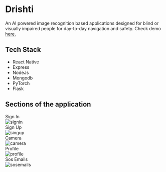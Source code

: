 # Drishti
An AI powered image recognition based applications designed for blind or visually impaired people for day-to-day navigation and safety. Check demo <a href="https://www.youtube.com/shorts/kxJ26nDa8-8">here.</a>

## Tech Stack
- React Native
- Express
- NodeJs
- Mongodb
- PyTorch
- Flask

## Sections of the application
Sign In<br/>
![signin](https://github.com/VaibhavArora314/drishti/assets/84830429/289d8493-5df8-4c57-bae5-182e6a8ae072)
<br/>Sign Up<br/>
![singup](https://github.com/VaibhavArora314/drishti/assets/84830429/e8a2e778-789c-45af-a100-b32ae3a315cb)
<br/>Camera<br/>
![camera](https://github.com/VaibhavArora314/drishti/assets/84830429/4e1d9a2b-989a-4180-803f-2bbf4f8294be)
<br/>Profile<br/>
![profile](https://github.com/VaibhavArora314/drishti/assets/84830429/94773d68-bbc4-4b15-abf0-0688957d5918)
<br/>Sos Emails<br/>
![sosemails](https://github.com/VaibhavArora314/drishti/assets/84830429/509d38bb-9ed8-4df0-afaf-6e8bd9db3d86)
